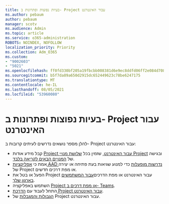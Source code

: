 ```yaml
---
title: בעיות נפוצות ופתרונות ב- Project עבור האינטרנט
ms.author: pebaum
author: pebaum
manager: scotv
ms.audience: Admin
ms.topic: article
ms.service: o365-administration
ROBOTS: NOINDEX, NOFOLLOW
localization_priority: Priority
ms.collection: Adm_O365
ms.custom:
- "9002603"
- "5021"
ms.openlocfilehash: ff0fd330bf205a19fbcbb008381d6e9ec8ddfd06ff2e084d708cffac9f16f079
ms.sourcegitcommit: b5f7da89a650d2915dc652449623c78be6247175
ms.translationtype: MT
ms.contentlocale: he-IL
ms.lasthandoff: 08/05/2021
ms.locfileid: "53960080"
---
```

# <a name="project-for-the-web-common-issues-and-resolutions"></a>בעיות נפוצות ופתרונות ב- Project עבור האינטרנט

להלן מספר נושאים נדרשים לעיתים קרובות ב- Project עבור האינטרנט:

- קבל מידע אודות [Project עבור האינטרנט](https://support.microsoft.com/office/what-is-project-for-the-web-c19b2421-3c9d-4037-97c6-f66b6e1d2eb5), שזמין בכל [שלושת מנויי Project](https://products.office.com/project/compare-microsoft-project-management-software) ובגישה של [המנויים הבאים לקריאה בלבד](https://docs.microsoft.com/project-for-the-web/office-365-user-view-access-to-project-and-roadmap).
- אמת כי [אפליקציות AAD נדרשות מופעלות](https://techcommunity.microsoft.com/t5/project-support-blog/roadmap-have-you-disabled-some-necessary-services/ba-p/815067) כדי למנוע שגיאות בעת פתיחה או יצירה של Project או מפת דרכים חדשים.
- הפעל או בטל את Project עבור האינטרנט או מפת הדרכים[עבור המשתמשים בארגון שלך](https://docs.microsoft.com/project-for-the-web/turn-project-for-the-web-off).
- השתמש באפליקציה [Project או מפת דרכים ב- Teams](https://support.microsoft.com/office/2dc584e6-2f6c-4e2d-9008-0b3f6845eb52).
- התחל לעבוד עם [הדרכת Project עבור האינטרנט](https://support.office.com/article/50bf3e29-0f0d-4b7a-9d2c-7c78389b67ad).
- [הגבולות והמגבלות](https://docs.microsoft.com/project-for-the-web/project-for-the-web-limits-and-boundaries) של Project עבור האינטרנט.
